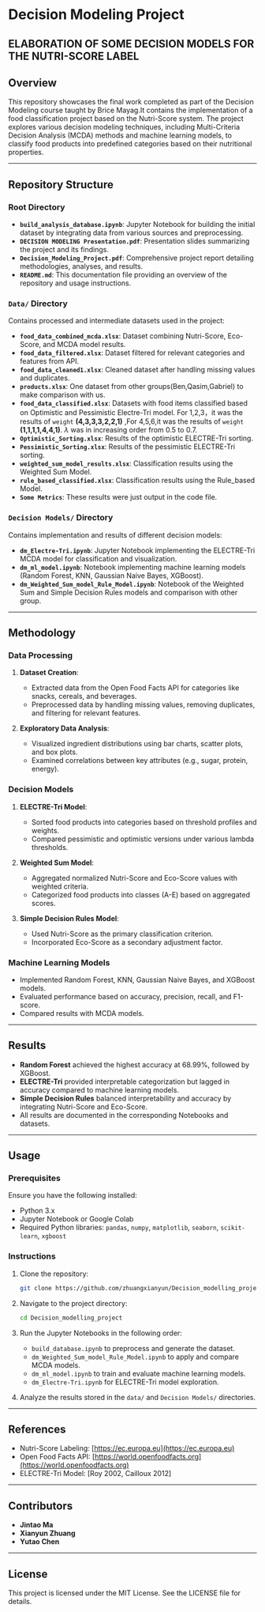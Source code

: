 # Decision Modeling Project
## ELABORATION OF SOME DECISION MODELS FOR THE NUTRI-SCORE LABEL

## Overview
This repository showcases the final work completed as part of the Decision Modeling course taught by Brice Mayag.It contains the implementation of a food classification project based on the Nutri-Score system. The project explores various decision modeling techniques, including Multi-Criteria Decision Analysis (MCDA) methods and machine learning models, to classify food products into predefined categories based on their nutritional properties.

---

## Repository Structure

### Root Directory
- **`build_analysis_database.ipynb`**: Jupyter Notebook for building the initial dataset by integrating data from various sources and preprocessing.
- **`DECISION MODELING Presentation.pdf`**: Presentation slides summarizing the project and its findings.
- **`Decision_Modeling_Project.pdf`**: Comprehensive project report detailing methodologies, analyses, and results.
- **`README.md`**: This documentation file providing an overview of the repository and usage instructions.

### `Data/` Directory
Contains processed and intermediate datasets used in the project:
- **`food_data_combined_mcda.xlsx`**: Dataset combining Nutri-Score, Eco-Score, and MCDA model results.
- **`food_data_filtered.xlsx`**: Dataset filtered for relevant categories and features from API.
- **`food_data_cleaned1.xlsx`**: Cleaned dataset after handling missing values and duplicates.
- **`products.xlsx`**: One dataset from other groups(Ben,Qasim,Gabriel) to make comparison with us.
- **`food_data_classified.xlsx`**: Datasets with food items classified based on Optimistic and Pessimistic Electre-Tri model. For 1,2,3，it was the results of `weight` **(4,3,3,3,2,2,1)** ,For 4,5,6,it was the results of `weight` **(1,1,1,1,4,4,1)**. $\lambda$ was in increasing order from 0.5 to 0.7.
- **`Optimistic_Sorting.xlsx`**: Results of the optimistic ELECTRE-Tri sorting.
- **`Pessimistic_Sorting.xlsx`**: Results of the pessimistic ELECTRE-Tri sorting.
- **`weighted_sum_model_results.xlsx`**: Classification results using the Weighted Sum Model.
- **`rule_based_classified.xlsx`**: Classification results using the Rule_based Model.
- **`Some Metrics`**: These results were just output in the code file.


### `Decision Models/` Directory
Contains implementation and results of different decision models:
- **`dm_Electre-Tri.ipynb`**: Jupyter Notebook implementing the ELECTRE-Tri MCDA model for classification and visualization. 
- **`dm_ml_model.ipynb`**: Notebook implementing machine learning models (Random Forest, KNN, Gaussian Naive Bayes, XGBoost).
- **`dm_Weighted_Sum_model_Rule_Model.ipynb`**: Notebook of the Weighted Sum and Simple Decision Rules models and comparison with other group.

---

## Methodology

### Data Processing
1. **Dataset Creation**:
   - Extracted data from the Open Food Facts API for categories like snacks, cereals, and beverages.
   - Preprocessed data by handling missing values, removing duplicates, and filtering for relevant features.
   
2. **Exploratory Data Analysis**:
   - Visualized ingredient distributions using bar charts, scatter plots, and box plots.
   - Examined correlations between key attributes (e.g., sugar, protein, energy).

### Decision Models
1. **ELECTRE-Tri Model**:
   - Sorted food products into categories based on threshold profiles and weights.
   - Compared pessimistic and optimistic versions under various lambda thresholds.

2. **Weighted Sum Model**:
   - Aggregated normalized Nutri-Score and Eco-Score values with weighted criteria.
   - Categorized food products into classes (A-E) based on aggregated scores.

3. **Simple Decision Rules Model**:
   - Used Nutri-Score as the primary classification criterion.
   - Incorporated Eco-Score as a secondary adjustment factor.

### Machine Learning Models
- Implemented Random Forest, KNN, Gaussian Naive Bayes, and XGBoost models.
- Evaluated performance based on accuracy, precision, recall, and F1-score.
- Compared results with MCDA models.

---

## Results
- **Random Forest** achieved the highest accuracy at 68.99%, followed by XGBoost.
- **ELECTRE-Tri** provided interpretable categorization but lagged in accuracy compared to machine learning models.
- **Simple Decision Rules** balanced interpretability and accuracy by integrating Nutri-Score and Eco-Score.
- All results are documented in the corresponding Notebooks and datasets.

---

## Usage

### Prerequisites
Ensure you have the following installed:
- Python 3.x
- Jupyter Notebook or Google Colab
- Required Python libraries: `pandas`, `numpy`, `matplotlib`, `seaborn`, `scikit-learn`, `xgboost`

### Instructions
1. Clone the repository:
   ```bash
   git clone https://github.com/zhuangxianyun/Decision_modelling_project.git
   ```

2. Navigate to the project directory:
   ```bash
   cd Decision_modelling_project
   ```

3. Run the Jupyter Notebooks in the following order:
   - `build_database.ipynb` to preprocess and generate the dataset.
   - `dm_Weighted_Sum_model_Rule_Model.ipynb` to apply and compare MCDA models.
   - `dm_ml_model.ipynb` to train and evaluate machine learning models.
   - `dm_Electre-Tri.ipynb` for ELECTRE-Tri model exploration.

4. Analyze the results stored in the `data/` and `Decision Models/` directories.

---

## References
- Nutri-Score Labeling: [https://ec.europa.eu](https://ec.europa.eu)
- Open Food Facts API: [https://world.openfoodfacts.org](https://world.openfoodfacts.org)
- ELECTRE-Tri Model: [Roy 2002, Cailloux 2012]

---

## Contributors
- **Jintao Ma**
- **Xianyun Zhuang**
- **Yutao Chen**

---

## License
This project is licensed under the MIT License. See the LICENSE file for details.
